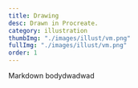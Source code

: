 ```yaml
---
title: Drawing
desc: Drawn in Procreate.
category: illustration
thumbImg: "./images/illust/vm.png"
fullImg: "./images/illust/vm.png"
order: 1
---
```

Markdown bodydwadwad